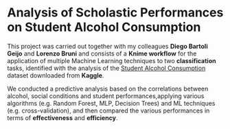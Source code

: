 # Analysis of Scholastic Performances on Student Alcohol Consumption

This project was carried out together with my colleagues **Diego Bartoli Geijo** and **Lorenzo Bruni** and consists of a **Knime workflow** for the application of multiple Machine Learning techniques to two **classification** tasks, identified with the analysis of the [Student Alcohol Consumption](https://www.kaggle.com/datasets/uciml/student-alcohol-consumption) dataset downloaded from **Kaggle**. 

We conducted a predictive analysis based on the correlations between alcohol, social conditions and student performances,applying various algorithms (e.g. Random Forest, MLP, Decision Trees) and ML techniques (e.g. cross-validation), and then compared the various performances in terms of **effectiveness** and **efficiency**.
